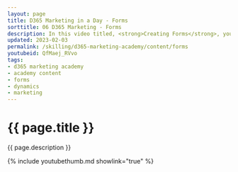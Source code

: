 ```yaml
---
layout: page
title: D365 Marketing in a Day - Forms
sorttitle: 06 D365 Marketing - Forms
description: In this video titled, <strong>Creating Forms</strong>, you will learn how to quickly and easily create an inbound form to capture information for a potential lead. 
updated: 2023-02-03
permalink: /skilling/d365-marketing-academy/content/forms
youtubeid: QfMaej_RVvo
tags: 
- d365 marketing academy
- academy content
- forms
- dynamics
- marketing
---
```


# {{ page.title }}

{{ page.description }}

{% include youtubethumb.md showlink="true" %}